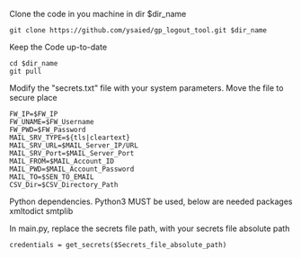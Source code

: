 Clone the code in you machine in dir $dir_name

    git clone https://github.com/ysaied/gp_logout_tool.git $dir_name

Keep the Code up-to-date    

    cd $dir_name
    git pull

Modify the "secrets.txt" file with your system parameters. Move the file to secure place

    FW_IP=$FW_IP
    FW_UNAME=$FW_Username
    FW_PWD=$FW_Password
    MAIL_SRV_TYPE=${tls|cleartext}
    MAIL_SRV_URL=$MAIL_Server_IP/URL
    MAIL_SRV_Port=$MAIL_Server_Port
    MAIL_FROM=$MAIL_Account_ID
    MAIL_PWD=$MAIL_Account_Password
    MAIL_TO=$SEN_TO_EMAIL
    CSV_Dir=$CSV_Directory_Path

Python dependencies. Python3 MUST be used, below are needed packages
    xmltodict
    smtplib

    
In main.py, replace the secrets file path, with your secrets file absolute path
    
    credentials = get_secrets($Secrets_file_absolute_path)
